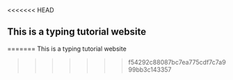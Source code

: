 <<<<<<< HEAD
## This is a typing tutorial website
=======
This is a typing tutorial website
>>>>>>> f54292c88087bc7ea775cdf7c7a999bb3c143357
